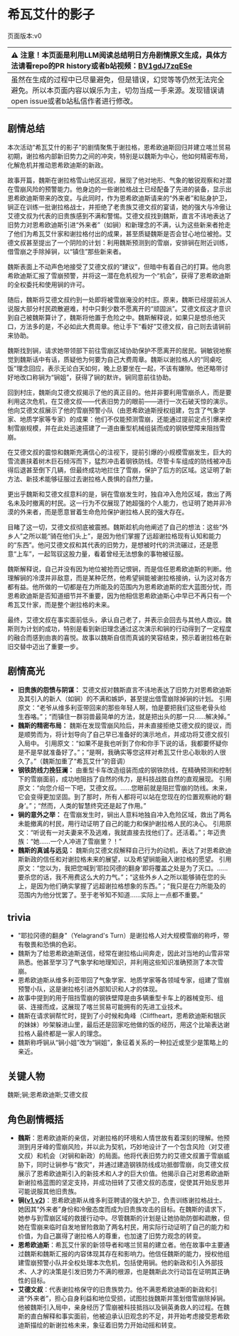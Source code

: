 # 希瓦艾什的影子
页面版本:v0
 

| :warning: 注意！本页面是利用LLM阅读总结明日方舟剧情原文生成，具体方法请看repo的PR history或者b站视频：[BV1gdJ7zqESe](https://www.bilibili.com/video/BV1gdJ7zqESe/)         |
|:----------------------------|
| 虽然在生成的过程中已尽量避免，但是错误，幻觉等等仍然无法完全避免。所以本页面内容以娱乐为主，切勿当成一手来源。发现错误请open issue或者b站私信作者进行修改。|



## 剧情总结
本次活动“希瓦艾什的影子”的剧情聚焦于谢拉格，恩希欧迪斯回归并建立喀兰贸易初期，谢拉格内部新旧势力之间的冲突，特别是以魏斯为中心，他如何精密布局，化解危机并推动恩希欧迪斯的新政。

故事开篇，魏斯在谢拉格雪山地区巡视，展现了他对地形、气象的敏锐观察和对潜在雪崩风险的预警能力。他身边的一些谢拉格战士已经配备了先进的装备，显示出恩希欧迪斯带来的改变。与此同时，作为恩希欧迪斯请来的“外来者”和贴身护卫，锏正在训练一批谢拉格战士，并拒绝了老贵族艾德文叔的宴请，她的强大与冷傲让艾德文叔为代表的旧贵族感到不满和警惕。艾德文叔找到魏斯，直言不讳地表达了旧势力对恩希欧迪斯引进“外来者”（如锏）和新理念的不满，认为这些新来者抢走了他们为希瓦艾什家和谢拉格付出的成果，甚至质疑魏斯是否会甘心地位被抢。艾德文叔甚至提出了一个阴险的计划：利用魏斯预测到的雪崩，安排锏在附近训练，借雪崩之手除掉锏，以“镇住”那些新来者。

魏斯表面上不动声色地接受了艾德文叔的“建议”，但暗中有着自己的打算。他向恩希欧迪斯汇报了雪崩预警，并将这一潜在危机视为一个“机会”，获得了恩希欧迪斯的全权委托和使用锏的许可。

随后，魏斯将艾德文叔约到一处即将被雪崩淹没的村庄。原来，魏斯已经提前派人说服大部分村民疏散避难，村中只剩少数不愿离开的“顽固派”。艾德文叔这才意识到自己被魏斯算计了，魏斯将他置于危险之中。魏斯解释说，如果只是想杀他灭口，方法多的是，不必如此大费周章。他让手下“看好”艾德文叔，自己则去请锏前来协助。

魏斯找到锏，请求她带领部下前往雪崩区域协助保护不愿离开的居民。锏敏锐地察觉到魏斯话中有话，质疑他为何要为自己大费周章。魏斯以谢拉格人的“同桌吃饭”理念回应，表示无论白天如何，晚上总要坐在一起，不该有嫌隙。他还略带讨好地改口称锏为“锏姐”，获得了锏的默许。锏同意前往协助。

回到村庄，魏斯向艾德文叔揭示了他的真正目的。他并非要利用雪崩杀人，而是要利用这次危机，在艾德文叔——代表旧势力的眼前——进行一次石破天惊的演示。他向艾德文叔展示了他的雪崩预警小队（由恩希欧迪斯授权组建，包含了气象学家、地质学家等专家）的成果：他们不仅能预测雪崩，还能通过提前定点引爆来控制雪崩规模，并在此处迅速搭建了一道由重型机械组装而成的钢铁壁障来阻挡雪崩。

在艾德文叔的震惊和魏斯充满信心的注视下，提前引爆的小规模雪崩发生，巨大的雪流裹挟着树木巨石倾泻而下，猛烈冲击着钢铁防线。尽管卡车组成的防线被冲击得后退甚至倒下几辆，但最终成功地拦住了雪崩，保护了后方的区域。这证明了新方法、新技术能够征服过去谢拉格人畏惧的自然力量。

更出乎魏斯和艾德文叔意料的是，锏在雪崩发生时，独自冲入危险区域，救出了两名未及时撤离的村民。这一行为不仅展现了她超强的个人能力，也证明了她并非冷漠的外来者，而是愿意冒着生命危险保护谢拉格人民的强大存在。

目睹了这一切，艾德文叔彻底被震撼。魏斯趁机向他阐述了自己的想法：这些“外乡人”之所以能“骑在他们头上”，是因为他们掌握了远超谢拉格现有认知和能力的“东西”。他问艾德文叔和其代表的旧势力，是想被时代的洪流碾过，还是愿意“上车”，一起驾驭这股力量，看着曾经无法想象的事物被征服。

魏斯解释说，自己并没有因为地位被抢而记恨锏，而是信任恩希欧迪斯的判断。他理解锏的冷漠并非敌意，而是某种茫然，他希望锏能被谢拉格接纳，认为这对各方都有益。他所做的一切都是在力所能及的范围内为恩希欧迪斯的宏大蓝图分忧，而恩希欧迪斯是否知道细节并不重要，因为他相信恩希欧迪斯心中早已不再只有一个希瓦艾什家，而是整个谢拉格的未来。

最终，艾德文叔在事实面前低头，承认自己老了，并表示会回去与其他人商议。魏斯则为计划的成功，特别是看到新旧理念通过这次演示和锏的行动得到了一定程度的融合而感到由衷的喜悦。故事以魏斯自信而真诚的笑容结束，预示着谢拉格在新旧交替中迈出了重要一步。
## 剧情高光
*   **旧贵族的怨愤与阴谋：** 艾德文叔对魏斯直言不讳地表达了旧势力对恩希欧迪斯及其引入的新人（如锏）的不满和嫉妒，甚至提出借雪崩除掉锏的计划。
    引用原文：“老爷从维多利亚带回来的那些年轻人啊，怕是要把我们这些老骨头给生吞咯。”；“而镇住一群羽兽最简单的方法，就是把出头的那一只......解决掉。”
*   **魏斯的精密布局：** 魏斯在发现雪崩风险后，并未直接拒绝艾德文叔的提议，而是顺势而为，将计划导向了自己早已准备好的演示地点，并成功将艾德文叔引入局中。
    引用原文：“如果不是我也听到了你和你手下说的话，我都要怀疑你是不是早就准备好了。”；“是啊，我确实等您这样对希瓦艾什忠心耿耿的人很久了。”（魏斯加重了“希瓦艾什”的音调）
*   **钢铁防线力挽狂澜：** 由重型卡车改造组装而成的钢铁防线，在精确预测和控制下的雪崩面前，成功地阻挡了自然的伟力，是科技战胜自然的直观展现。
    引用原文：“向您介绍一下吧，艾德文叔。......您眼前就是阻拦雪崩的防线。未来，它会变得更加坚固。到了那时，所有人都将可以站在您现在的位置观察祂的‘翻身’。”；“然而，人类的智慧终究还是起了作用。”
*   **锏的意外之举：** 在雪崩发生时，锏出人意料地独自冲入危险区域，救出了两名未能撤离的村民，用行动证明了自己的能力和保护谢拉格人民的决心。
    引用原文：“听说有一对夫妻来不及逃难，我就直接去找他们了。还活着。”；年迈贵族：“她......一个人冲进了雪崩里？！”
*   **魏斯的真诚与远见：** 魏斯向艾德文叔解释自己行为的动机，表达了对恩希欧迪斯新政的信任和对谢拉格未来的展望，以及希望锏能融入谢拉格的愿望。
    引用原文：“您以为，我把您喊到‘耶拉冈德的翻身’即将覆盖之处是为了灭口。......要杀您的话，我不用费这么大的力气。”；“这些外乡人之所以能够骑在您的头上，是因为他们确实掌握了远超谢拉格想象的东西。”；“我只是在力所能及的范围内为他分忧罢了。至于老爷知不知道......实际上一点都不重要。”
## trivia
*   "耶拉冈德的翻身"（Yelagrand's Turn）是谢拉格人对大规模雪崩的称呼，带有敬畏和恐惧的色彩。
*   魏斯为了给恩希欧迪斯送信，经常在谢拉格山间奔走，因此对当地的山雪非常熟悉。他甚至学习了气象学和地理知识，并利用这些知识准确预测了本次雪崩。
*   恩希欧迪斯从维多利亚带回了气象学家、地质学家等各领域专家，组建了雪崩预警小队，这是谢拉格引进外部知识和人才的体现。
*   故事中提到的用于阻挡雪崩的钢铁壁障是由多辆重型卡车上的器械变形、组装、连接而成，这展现了喀兰贸易可能拥有的先进工业技术。
*   魏斯在请求锏帮忙时，提到了小时候和角峰（Cliffheart，恩希欧迪斯和银灰的妹妹）吵架躲进山里，最后还是回家吃他做的饭的经历，用这个比喻表达谢拉格人最终都是一家人的理念。
*   魏斯称呼锏从“锏小姐”改为“锏姐”，象征着关系的一种拉近或至少是策略上的亲近。
## 关键人物
魏斯;锏;恩希欧迪斯;艾德文叔
## 角色剧情概括
-   **魏斯**：恩希欧迪斯的亲信，对谢拉格的环境和人情世故有着深刻的理解。他预测到月牙峰的雪崩风险，并以此为契机，巧妙地设计了一个包含风险（对艾德文叔）和机会（对锏和新政）的局面。他将代表旧势力的艾德文叔置于雪崩威胁下，同时让锏参与“救灾”，并通过建造钢铁防线成功抵御雪崩，向艾德文叔展示了恩希欧迪斯引入的新技术和人才的巨大价值。他揭示自己对恩希欧迪斯新谢拉格蓝图的坚定支持，并成功扭转了艾德文叔的态度，促使其开始反思并可能说服其他旧贵族。
-   **锏([v1](../chars/char_4116_blkkgt.md),[v2](../char_v3/char_4116_blkkgt.md))**：恩希欧迪斯从维多利亚聘请的强大护卫，负责训练谢拉格战士。她因其“外来者”身份和冷傲态度而成为旧贵族攻击的目标。在魏斯的请求下，她参与到雪崩区域的救援行动中。尽管魏斯的计划是让她协助防御和疏散，但她在雪崩来临时自发地冒险救助了两名村民，用实际行动证明了自己的能力和价值，为自己赢得了谢拉格人的尊重，也加速了旧势力观念的转变。
-   **恩希欧迪斯**：希瓦艾什家的新领导者和喀兰贸易的建立者。他在故事中主要通过魏斯和魏斯汇报的内容体现其存在和影响力。他信任魏斯的能力，授权他组建雪崩预警小队并全权处理本次危机，包括使用锏。他的新政和引入外部技术、人才的决策是引发旧势力不满的根源，也是魏斯此次行动旨在证明其正确性的目标。
-   **艾德文叔**：代表谢拉格保守的旧贵族势力。他不满恩希欧迪斯的新政和引进“外来者”，担心自身利益和地位受损，试图拉拢魏斯并策划借雪崩除掉锏。他被魏斯引入局中，亲身经历了雪崩被科技抵挡以及锏英勇救人的过程。在魏斯的直白解释和事实面前，他被迫承认旧观念的不足，并开始考虑接受恩希欧迪斯描绘的新谢拉格未来，象征着旧势力开始动摇和转变。